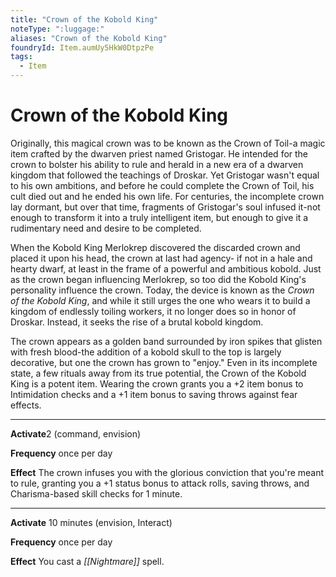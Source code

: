 ```yaml
---
title: "Crown of the Kobold King"
noteType: ":luggage:"
aliases: "Crown of the Kobold King"
foundryId: Item.aumUy5HkW0DtpzPe
tags:
  - Item
---
```


# Crown of the Kobold King

Originally, this magical crown was to be known as the Crown of Toil-a magic item crafted by the dwarven priest named Gristogar. He intended for the crown to bolster his ability to rule and herald in a new era of a dwarven kingdom that followed the teachings of Droskar. Yet Gristogar wasn't equal to his own ambitions, and before he could complete the Crown of Toil, his cult died out and he ended his own life. For centuries, the incomplete crown lay dormant, but over that time, fragments of Gristogar's soul infused it-not enough to transform it into a truly intelligent item, but enough to give it a rudimentary need and desire to be completed.

When the Kobold King Merlokrep discovered the discarded crown and placed it upon his head, the crown at last had agency- if not in a hale and hearty dwarf, at least in the frame of a powerful and ambitious kobold. Just as the crown began influencing Merlokrep, so too did the Kobold King's personality influence the crown. Today, the device is known as the _Crown of the Kobold King_, and while it still urges the one who wears it to build a kingdom of endlessly toiling workers, it no longer does so in honor of Droskar. Instead, it seeks the rise of a brutal kobold kingdom.

The crown appears as a golden band surrounded by iron spikes that glisten with fresh blood-the addition of a kobold skull to the top is largely decorative, but one the crown has grown to "enjoy." Even in its incomplete state, a few rituals away from its true potential, the Crown of the Kobold King is a potent item. Wearing the crown grants you a +2 item bonus to Intimidation checks and a +1 item bonus to saving throws against fear effects.

* * *

**Activate**2 (command, envision)

**Frequency** once per day

**Effect** The crown infuses you with the glorious conviction that you're meant to rule, granting you a +1 status bonus to attack rolls, saving throws, and Charisma-based skill checks for 1 minute.

* * *

**Activate** 10 minutes (envision, Interact)

**Frequency** once per day

**Effect** You cast a _[[Nightmare]]_ spell.
